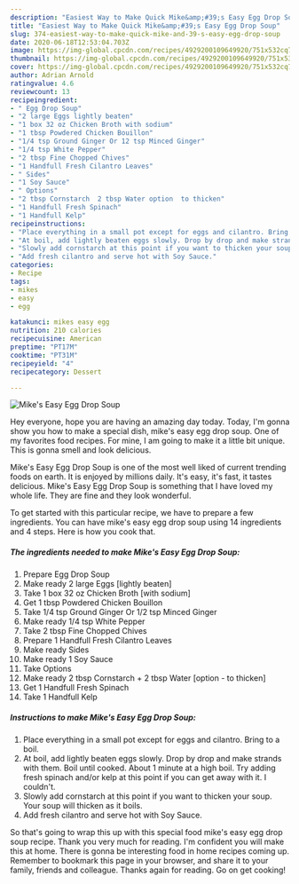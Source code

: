 ```yaml
---
description: "Easiest Way to Make Quick Mike&amp;#39;s Easy Egg Drop Soup"
title: "Easiest Way to Make Quick Mike&amp;#39;s Easy Egg Drop Soup"
slug: 374-easiest-way-to-make-quick-mike-and-39-s-easy-egg-drop-soup
date: 2020-06-18T12:53:04.703Z
image: https://img-global.cpcdn.com/recipes/4929200109649920/751x532cq70/mikes-easy-egg-drop-soup-recipe-main-photo.jpg
thumbnail: https://img-global.cpcdn.com/recipes/4929200109649920/751x532cq70/mikes-easy-egg-drop-soup-recipe-main-photo.jpg
cover: https://img-global.cpcdn.com/recipes/4929200109649920/751x532cq70/mikes-easy-egg-drop-soup-recipe-main-photo.jpg
author: Adrian Arnold
ratingvalue: 4.6
reviewcount: 13
recipeingredient:
- " Egg Drop Soup"
- "2 large Eggs lightly beaten"
- "1 box 32 oz Chicken Broth with sodium"
- "1 tbsp Powdered Chicken Bouillon"
- "1/4 tsp Ground Ginger Or 12 tsp Minced Ginger"
- "1/4 tsp White Pepper"
- "2 tbsp Fine Chopped Chives"
- "1 Handfull Fresh Cilantro Leaves"
- " Sides"
- "1 Soy Sauce"
- " Options"
- "2 tbsp Cornstarch  2 tbsp Water option  to thicken"
- "1 Handfull Fresh Spinach"
- "1 Handfull Kelp"
recipeinstructions:
- "Place everything in a small pot except for eggs and cilantro. Bring to a boil."
- "At boil, add lightly beaten eggs slowly. Drop by drop and make strands with them. Boil until cooked. About 1 minute at a high boil. Try adding fresh spinach and/or kelp at this point if you can get away with it. I couldn&#39;t."
- "Slowly add cornstarch at this point if you want to thicken your soup. Your soup will thicken as it boils."
- "Add fresh cilantro and serve hot with Soy Sauce."
categories:
- Recipe
tags:
- mikes
- easy
- egg

katakunci: mikes easy egg 
nutrition: 210 calories
recipecuisine: American
preptime: "PT17M"
cooktime: "PT31M"
recipeyield: "4"
recipecategory: Dessert

---
```



![Mike&#39;s Easy Egg Drop Soup](https://img-global.cpcdn.com/recipes/4929200109649920/751x532cq70/mikes-easy-egg-drop-soup-recipe-main-photo.jpg)

Hey everyone, hope you are having an amazing day today. Today, I'm gonna show you how to make a special dish, mike&#39;s easy egg drop soup. One of my favorites food recipes. For mine, I am going to make it a little bit unique. This is gonna smell and look delicious.



Mike&#39;s Easy Egg Drop Soup is one of the most well liked of current trending foods on earth. It is enjoyed by millions daily. It's easy, it's fast, it tastes delicious. Mike&#39;s Easy Egg Drop Soup is something that I have loved my whole life. They are fine and they look wonderful.


To get started with this particular recipe, we have to prepare a few ingredients. You can have mike&#39;s easy egg drop soup using 14 ingredients and 4 steps. Here is how you cook that.

<!--inarticleads1-->

##### The ingredients needed to make Mike&#39;s Easy Egg Drop Soup:

1. Prepare  Egg Drop Soup
1. Make ready 2 large Eggs [lightly beaten]
1. Take 1 box 32 oz Chicken Broth [with sodium]
1. Get 1 tbsp Powdered Chicken Bouillon
1. Take 1/4 tsp Ground Ginger Or 1/2 tsp Minced Ginger
1. Make ready 1/4 tsp White Pepper
1. Take 2 tbsp Fine Chopped Chives
1. Prepare 1 Handfull Fresh Cilantro Leaves
1. Make ready  Sides
1. Make ready 1 Soy Sauce
1. Take  Options
1. Make ready 2 tbsp Cornstarch + 2 tbsp Water [option - to thicken]
1. Get 1 Handfull Fresh Spinach
1. Take 1 Handfull Kelp




<!--inarticleads2-->

##### Instructions to make Mike&#39;s Easy Egg Drop Soup:

1. Place everything in a small pot except for eggs and cilantro. Bring to a boil.
1. At boil, add lightly beaten eggs slowly. Drop by drop and make strands with them. Boil until cooked. About 1 minute at a high boil. Try adding fresh spinach and/or kelp at this point if you can get away with it. I couldn&#39;t.
1. Slowly add cornstarch at this point if you want to thicken your soup. Your soup will thicken as it boils.
1. Add fresh cilantro and serve hot with Soy Sauce.




So that's going to wrap this up with this special food mike&#39;s easy egg drop soup recipe. Thank you very much for reading. I'm confident you will make this at home. There is gonna be interesting food in home recipes coming up. Remember to bookmark this page in your browser, and share it to your family, friends and colleague. Thanks again for reading. Go on get cooking!
